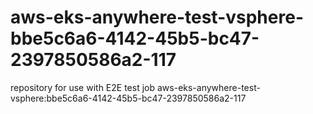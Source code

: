 # aws-eks-anywhere-test-vsphere-bbe5c6a6-4142-45b5-bc47-2397850586a2-117
repository for use with E2E test job aws-eks-anywhere-test-vsphere:bbe5c6a6-4142-45b5-bc47-2397850586a2-117
